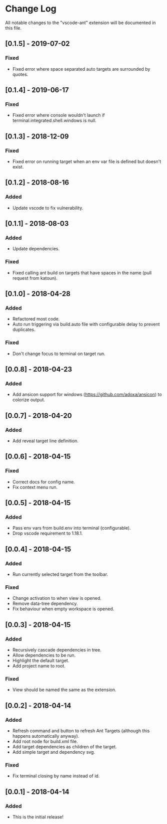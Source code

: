 # Change Log
All notable changes to the "vscode-ant" extension will be documented in this file.

## [0.1.5] - 2019-07-02
### Fixed
- Fixed error where space separated auto targets are surrounded by quotes.

## [0.1.4] - 2019-06-17
### Fixed
- Fixed error where console wouldn't launch if terminal.integrated.shell.windows is null.

## [0.1.3] - 2018-12-09
### Fixed
- Fixed error on running target when an env var file is defined but doesn't exist.

## [0.1.2] - 2018-08-16
### Added
- Update vscode to fix vulnerability.

## [0.1.1] - 2018-08-03
### Added
- Update dependencies.

### Fixed
- Fixed calling ant build on targets that have spaces in the name (pull request from katoun).

## [0.1.0] - 2018-04-28
### Added
- Refactored most code.
- Auto run triggering via build.auto file with configurable delay to prevent duplicates.

### Fixed
- Don't change focus to terminal on target run.

## [0.0.8] - 2018-04-23
### Added
- Add ansicon support for windows (https://github.com/adoxa/ansicon) to colorize output.

## [0.0.7] - 2018-04-20
### Added
- Add reveal target line definition.

## [0.0.6] - 2018-04-15
### Fixed
- Correct docs for config name.
- Fix context menu run.

## [0.0.5] - 2018-04-15
### Added
- Pass env vars from build.env into terminal (configurable).
- Drop vscode requirement to 1.18.1.

## [0.0.4] - 2018-04-15
### Added
- Run currently selected target from the toolbar.
### Fixed
- Change activation to when view is opened.
- Remove data-tree dependency.
- Fix behaviour when empty workspace is opened.

## [0.0.3] - 2018-04-15
### Added
- Recursively cascade dependencies in tree.
- Allow dependencies to be run.
- Highlight the default target.
- Add project name to root.
### Fixed
- View should be named the same as the extension.

## [0.0.2] - 2018-04-14
### Added
- Refresh command and button to refresh Ant Targets (although this happens automatically anyway).
- Add root node for build.xml file.
- Add target dependencies as children of the target.
- Add simple target and dependency svg.
### Fixed
- Fix terminal closing by name instead of id.

## [0.0.1] - 2018-04-14
### Added
- This is the initial release!
